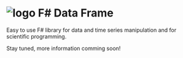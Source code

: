 ![logo](https://www.bluemountaincapital.com/media/logo.gif)
F# Data Frame
=======

Easy to use F# library for data and time series manipulation and for scientific programming. 

Stay tuned, more information comming soon!
